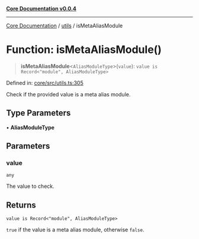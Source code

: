 [**Core Documentation v0.0.4**](../../README.md)

***

[Core Documentation](../../modules.md) / [utils](../README.md) / isMetaAliasModule

# Function: isMetaAliasModule()

> **isMetaAliasModule**\<`AliasModuleType`\>(`value`): `value is Record<"module", AliasModuleType>`

Defined in: [core/src/utils.ts:305](https://github.com/stonemjs/core/blob/e4675fc5d1a8e120fdb4d54e226a2496fdda3681/src/utils.ts#L305)

Check if the provided value is a meta alias module.

## Type Parameters

• **AliasModuleType**

## Parameters

### value

`any`

The value to check.

## Returns

`value is Record<"module", AliasModuleType>`

`true` if the value is a meta alias module, otherwise `false`.
